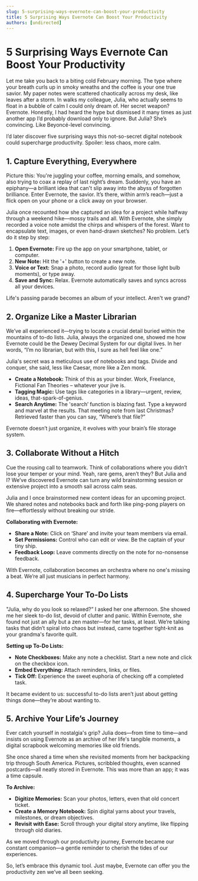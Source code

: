 ```yaml
---
slug: 5-surprising-ways-evernote-can-boost-your-productivity
title: 5 Surprising Ways Evernote Can Boost Your Productivity
authors: [undirected]
---
```



# 5 Surprising Ways Evernote Can Boost Your Productivity

Let me take you back to a biting cold February morning. The type where your breath curls up in smoky wreaths and the coffee is your one true savior. My paper notes were scattered chaotically across my desk, like leaves after a storm. In walks my colleague, Julia, who actually seems to float in a bubble of calm I could only dream of. Her secret weapon? Evernote. Honestly, I had heard the hype but dismissed it many times as just another app I’d probably download only to ignore. But Julia? She’s convincing. Like Beyoncé-level convincing.

I’d later discover five surprising ways this not-so-secret digital notebook could supercharge productivity. Spoiler: less chaos, more calm.

## 1. Capture Everything, Everywhere

Picture this: You're juggling your coffee, morning emails, and somehow, also trying to coax a replay of last night’s dream. Suddenly, you have an epiphany—a brilliant idea that can't slip away into the abyss of forgotten brilliance. Enter Evernote, the savior. It’s there, within arm’s reach—just a flick open on your phone or a click away on your browser. 

Julia once recounted how she captured an idea for a project while halfway through a weekend hike—mossy trails and all. With Evernote, she simply recorded a voice note amidst the chirps and whispers of the forest. Want to encapsulate text, images, or even hand-drawn sketches? No problem. Let’s do it step by step:

1. **Open Evernote:** Fire up the app on your smartphone, tablet, or computer. 
2. **New Note:** Hit the '+' button to create a new note.
3. **Voice or Text:** Snap a photo, record audio (great for those light bulb moments), or type away. 
4. **Save and Sync:** Relax. Evernote automatically saves and syncs across all your devices.

Life's passing parade becomes an album of your intellect. Aren't we grand?

## 2. Organize Like a Master Librarian

We’ve all experienced it—trying to locate a crucial detail buried within the mountains of to-do lists. Julia, always the organized one, showed me how Evernote could be the Dewey Decimal System for our digital lives. In her words, “I’m no librarian, but with this, I sure as hell feel like one.”

Julia's secret was a meticulous use of notebooks and tags. Divide and conquer, she said, less like Caesar, more like a Zen monk. 

- **Create a Notebook:** Think of this as your binder. Work, Freelance, Fictional Fan Theories – whatever your jive is.
- **Tagging Magic:** Use tags like categories in a library—urgent, review, ideas, that-spark-of-genius.
- **Search Anytime:** The 'search’ function is blazing fast. Type a keyword and marvel at the results. That meeting note from last Christmas? Retrieved faster than you can say, “Where’s that file?”

Evernote doesn’t just organize, it evolves with your brain’s file storage system.

## 3. Collaborate Without a Hitch

Cue the rousing call to teamwork. Think of collaborations where you didn’t lose your temper or your mind. Yeah, rare gems, aren’t they? But Julia and I? We’ve discovered Evernote can turn any wild brainstorming session or extensive project into a smooth sail across calm seas.

Julia and I once brainstormed new content ideas for an upcoming project. We shared notes and notebooks back and forth like ping-pong players on fire—effortlessly without breaking our stride.

**Collaborating with Evernote:**

- **Share a Note:** Click on ‘Share’ and invite your team members via email.
- **Set Permissions:** Control who can edit or view. Be the captain of your tiny ship.
- **Feedback Loop:** Leave comments directly on the note for no-nonsense feedback.

With Evernote, collaboration becomes an orchestra where no one's missing a beat. We’re all just musicians in perfect harmony.

## 4. Supercharge Your To-Do Lists

"Julia, why do you look so relaxed?” I asked her one afternoon. She showed me her sleek to-do list, devoid of clutter and panic. Within Evernote, she found not just an ally but a zen master—for her tasks, at least. We’re talking tasks that didn’t spiral into chaos but instead, came together tight-knit as your grandma's favorite quilt.

**Setting up To-Do Lists:** 

- **Note Checkboxes:** Make any note a checklist. Start a new note and click on the checkbox icon. 
- **Embed Everything:** Attach reminders, links, or files. 
- **Tick Off:** Experience the sweet euphoria of checking off a completed task.

It became evident to us: successful to-do lists aren’t just about getting things done—they’re about wanting to.

## 5. Archive Your Life’s Journey

Ever catch yourself in nostalgia's grip? Julia does—from time to time—and insists on using Evernote as an archive of her life's tangible moments, a digital scrapbook welcoming memories like old friends.

She once shared a time when she revisited moments from her backpacking trip through South America. Pictures, scribbled thoughts, even scanned postcards—all neatly stored in Evernote. This was more than an app; it was a time capsule.

**To Archive:**

- **Digitize Memories:** Scan your photos, letters, even that old concert ticket.
- **Create a Memory Notebook:** Spin digital yarns about your travels, milestones, or dream objectives.
- **Revisit with Ease:** Scroll through your digital story anytime, like flipping through old diaries.

As we moved through our productivity journey, Evernote became our constant companion—a gentle reminder to cherish the tides of our experiences.

So, let’s embrace this dynamic tool. Just maybe, Evernote can offer you the productivity zen we’ve all been seeking.